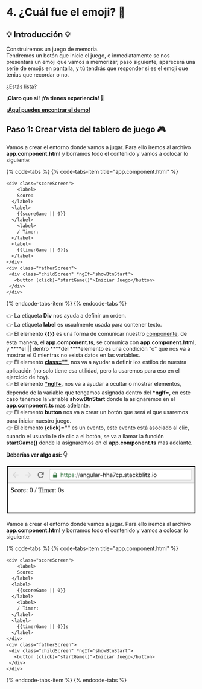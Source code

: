 # 4. ¿Cuál fue el emoji? 👑

## 💡 Introducción 💡 <a id="1-introduccion"></a>

Construiremos un juego de memoria.   
Tendremos un botón que inicie el juego, e inmediatamente se nos presentara un emoji que vamos a memorizar, paso siguiente, aparecerá una serie de emojis en pantalla, y tú tendrás que responder si es el emoji que tenias que recordar o no.

¿Estás lista?  
  
¡**Claro que si! ¡Ya tienes experiencia! 💪**

 [**¡Aquí puedes encontrar el demo!**](https://angular-last-emoji.stackblitz.io/)**​**

## Paso 1: Crear vista del tablero de juego **🎮** <a id="paso-1-crear-el-titulo"></a>

Vamos a crear el entorno donde vamos a jugar. Para ello iremos al archivo **app.component.html** y borramos todo el contenido y vamos a colocar lo siguiente:  


{% code-tabs %}
{% code-tabs-item title="app.component.html" %}
```markup
<div class="scoreScreen">
	<label>
    Score:
  </label>
  <label>
    {{scoreGame || 0}}
  </label>
	<label>
    / Timer:
  </label>
  <label>
    {{timerGame || 0}}s
  </label>
</div>
<div class="fatherScreen">
 <div class="childScreen" *ngIf='showBtnStart'>
   <button (click)="startGame()">Iniciar Juego</button>
 </div>
</div>
```
{% endcode-tabs-item %}
{% endcode-tabs %}

👉 La etiqueta **Div** nos ayuda a definir un orden.  
👉 La etiqueta **label**  es usualmente usada para contener texto.  
👉 El elemento **{{}}**  es una forma de comunicar nuestro [componente](https://platzi.com/tutoriales/1153-angular/1619-que-son-los-componentes-en-angular/), de esta manera, el **app.component.ts**, se comunica con **app.component.html,** y ****el **\|\|** dentro ****del ****elemento es una condición "o" que nos va a mostrar el 0 mientras no exista datos en las variables.  
👉 El elemento [**class=""**](https://css-tricks.com/almanac/selectors/c/class/), nos va a ayudar a definir los estilos de nuestra aplicación \(no solo tiene esa utilidad, pero la usaremos para eso en el ejercicio de hoy\).  
 👉 El elemento [**\*ngIf+**](https://angular.io/api/common/NgIf), nos va a ayudar a ocultar o mostrar elementos, depende de la variable que tengamos asignada dentro del **\*ngIf=**, en este caso tenemos la variable **showBtnStart** donde la asignaremos en el **app.component.ts** mas adelante.   
👉 El elemento **button** nos va a crear un botón que será el que usaremos para iniciar nuestro juego.  
👉 El elemento **\(click\)=""** es un evento, este evento está asociado al clic, cuando el usuario le de clic a el botón, se va a llamar la función **startGame\(\)** donde la asignaremos en el **app.component.ts** mas adelante.

**Deberías ver algo así: 👇**  


![](.gitbook/assets/board-no-styles.png)

Vamos a crear el entorno donde vamos a jugar. Para ello iremos al archivo **app.component.html** y borramos todo el contenido y vamos a colocar lo siguiente:  


{% code-tabs %}
{% code-tabs-item title="app.component.html" %}
```text
<div class="scoreScreen">
	<label>
    Score:
  </label>
  <label>
    {{scoreGame || 0}}
  </label>
	<label>
    / Timer:
  </label>
  <label>
    {{timerGame || 0}}s
  </label>
</div>
<div class="fatherScreen">
 <div class="childScreen" *ngIf='showBtnStart'>
   <button (click)="startGame()">Iniciar Juego</button>
 </div>
</div>
```
{% endcode-tabs-item %}
{% endcode-tabs %}

